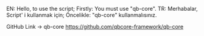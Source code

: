 EN: Hello, to use the script; Firstly: You must use "qb-core". 
TR: Merhabalar, Script' i kullanmak için; Öncelikle: "qb-core" kullanmalısınız. 

GitHub Link -> qb-core
https://github.com/qbcore-framework/qb-core
